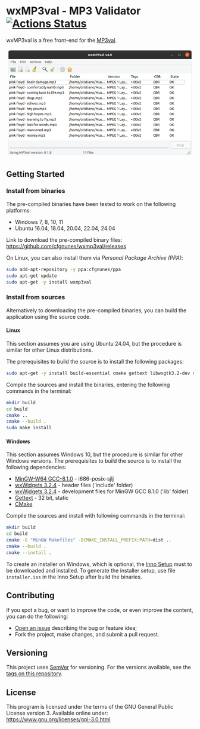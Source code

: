 # wxMP3val - MP3 Validator [![Actions Status](https://github.com/cfgnunes/wxmp3val/workflows/build/badge.svg)](https://github.com/cfgnunes/wxmp3val/actions)

wxMP3val is a free front-end for the [MP3val](https://mp3val.sourceforge.net).

![screenshot](doc/screenshot.png)

## Getting Started

### Install from binaries

The pre-compiled binaries have been tested to work on the following platforms:

- Windows 7, 8, 10, 11
- Ubuntu 16.04, 18.04, 20.04, 22.04, 24.04

Link to download the pre-compiled binary files: <https://github.com/cfgnunes/wxmp3val/releases>

On Linux, you can also install them via *Personal Package Archive (PPA)*:

```sh
sudo add-apt-repository -y ppa:cfgnunes/ppa
sudo apt-get update
sudo apt-get -y install wxmp3val
```

### Install from sources

Alternatively to downloading the pre-compiled binaries, you can build the application using the source code.

#### Linux

This section assumes you are using Ubuntu 24.04, but the procedure is similar for other Linux distributions.

The prerequisites to build the source is to install the following packages:

```sh
sudo apt-get -y install build-essential cmake gettext libwxgtk3.2-dev mp3val
```

Compile the sources and install the binaries, entering the following commands in the terminal:

```sh
mkdir build
cd build
cmake ..
cmake --build .
sudo make install
```

#### Windows

This section assumes Windows 10, but the procedure is similar for other Windows versions. The prerequisites to build the source is to install the following dependencies:

- [MinGW-W64 GCC-8.1.0](https://sourceforge.net/projects/mingw-w64/files/Toolchains%20targetting%20Win32/Personal%20Builds/mingw-builds/8.1.0/threads-posix/sjlj/i686-8.1.0-release-posix-sjlj-rt_v6-rev0.7z) - i686-posix-sjlj
- [wxWidgets 3.2.4](https://github.com/wxWidgets/wxWidgets/releases/download/v3.2.4/wxWidgets-3.2.4-headers.7z) - header files ('include' folder)
- [wxWidgets 3.2.4](https://github.com/wxWidgets/wxWidgets/releases/download/v3.2.4/wxMSW-3.2.4_gcc810_Dev.7z) - development files for MinGW GCC 8.1.0 ('lib' folder)
- [Gettext](https://mlocati.github.io/articles/gettext-iconv-windows.html) - 32 bit, static
- [CMake](https://cmake.org/download/)

Compile the sources and install with following commands in the terminal:

```sh
mkdir build
cd build
cmake -G "MinGW Makefiles" -DCMAKE_INSTALL_PREFIX:PATH=dist ..
cmake --build .
cmake --install .
```

To create an installer on Windows, which is optional, the [Inno Setup](http://www.jrsoftware.org/isinfo.php) must to be downloaded and installed.
To generate the installer setup, use file `installer.iss` in the Inno Setup after build the binaries.

## Contributing

If you spot a bug, or want to improve the code, or even improve the content, you can do the following:

- [Open an issue](https://github.com/cfgnunes/wxmp3val/issues/new) describing the bug or feature idea;
- Fork the project, make changes, and submit a pull request.

## Versioning

This project uses [SemVer](https://semver.org) for versioning. For the versions available, see the [tags on this repository](https://github.com/cfgnunes/wxmp3val/tags).

## License

This program is licensed under the terms of the GNU General Public License version 3. Available online under:
<https://www.gnu.org/licenses/gpl-3.0.html>
